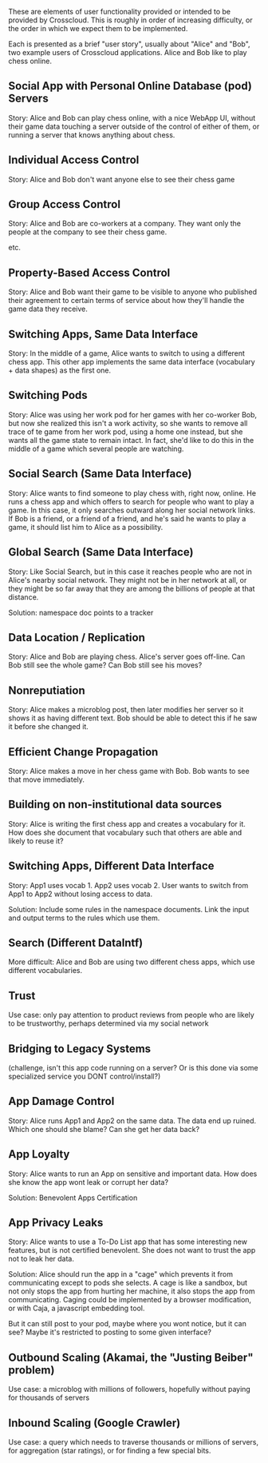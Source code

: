 These are elements of user functionality provided or intended to be provided by Crosscloud.   This is roughly in order of increasing difficulty, or the order in which we expect them to be implemented.

Each is presented as a brief "user story", usually about "Alice" and "Bob", two example users of Crosscloud applications.   Alice and Bob like to play chess online.


## Social App with Personal Online Database (pod) Servers

Story: Alice and Bob can play chess online, with a nice WebApp UI, without their game data touching a server outside of the control of either of them, or running a server that knows anything about chess.

## Individual Access Control

Story: Alice and Bob don't want anyone else to see their chess game

## Group Access Control

Story: Alice and Bob are co-workers at a company.  They want only the people at the company to see their chess game.

etc.


## Property-Based Access Control

Story: Alice and Bob want their game to be visible to anyone who published their agreement to certain terms of service about how they'll handle the game data they receive.


## Switching Apps, Same Data Interface

Story: In the middle of a game, Alice wants to switch to using a different chess app.  This other app implements the same data interface (vocabulary + data shapes) as the first one.



## Switching Pods

Story: Alice was using her work pod for her games with her co-worker Bob, but now she realized this isn't a work activity, so she wants to remove all trace of te game from her work pod, using a home one instead, but she wants all the game state to remain intact.   In fact, she'd like to do this in the middle of a game which several people are watching.


## Social Search (Same Data Interface)

Story: Alice wants to find someone to play chess with, right now, online.  He runs a chess app and which offers to search for people who want to play a game.   In this case, it only searches outward along her social network links.  If Bob is a friend, or a friend of a friend, and he's said he wants to play a game, it should list him to Alice as a possibility.

## Global Search (Same Data Interface)

Story: Like Social Search, but in this case it reaches people who are not in Alice's nearby social network.  They might not be in her network at all, or they might be so far away that they are among the billions of people at that distance.

Solution: namespace doc points to a tracker

## Data Location / Replication

Story: Alice and Bob are playing chess.  Alice's server goes off-line.  Can Bob still see the whole game?   Can Bob still see his moves?

## Nonreputiation

Story: Alice makes a microblog post, then later modifies her server so it shows it as having different text.   Bob should be able to detect this if he saw it before she changed it.

## Efficient Change Propagation

Story: Alice makes a move in her chess game with Bob.  Bob wants to see that move immediately. 

## Building on non-institutional data sources

Story: Alice is writing the first chess app and creates a vocabulary for it.  How does she document that vocabulary such that others are able and likely to reuse it?

## Switching Apps, Different Data Interface

Story: App1 uses vocab 1.  App2 uses vocab 2.  User wants to switch from App1 to App2 without losing access to data.

Solution: Include some rules in the namespace documents.   Link the input and output terms to the rules which use them.

## Search (Different DataIntf)

More difficult: Alice and Bob are using two different chess apps, which use different vocabularies.

## Trust

Use case: only pay attention to product reviews from people who are likely to be trustworthy, perhaps determined via my social network


## Bridging to Legacy Systems

(challenge, isn't this app code running on a server?  Or is this done via some specialized service you DONT control/install?)


## App Damage Control

Story: Alice runs App1 and App2 on the same data.  The data end up ruined.  Which one should she blame?   Can she get her data back?


## App Loyalty

Story: Alice wants to run an App on sensitive and important data.  How does she know the app wont leak or corrupt her data?

Solution: Benevolent Apps Certification


## App Privacy Leaks

Story: Alice wants to use a To-Do List app that has some interesting new features, but is not certified benevolent.  She does not want to trust the app not to leak her data.

Solution: Alice should run the app in a "cage" which prevents it from communicating except to pods she selects.   A cage is like a sandbox, but not only stops the app from hurting her machine, it also stops the app from communicating.  Caging could be implemented by a browser modification, or with Caja, a javascript embedding tool.

But it can still post to your pod, maybe where you wont notice, but it can see?  Maybe it's restricted to posting to some given interface?


## Outbound Scaling (Akamai, the "Justing Beiber" problem)

Use case: a microblog with millions of followers, hopefully without paying for thousands of servers


## Inbound Scaling (Google Crawler)

Use case: a query which needs to traverse thousands or millions of servers, for aggregation (star ratings), or for finding a few special bits.


